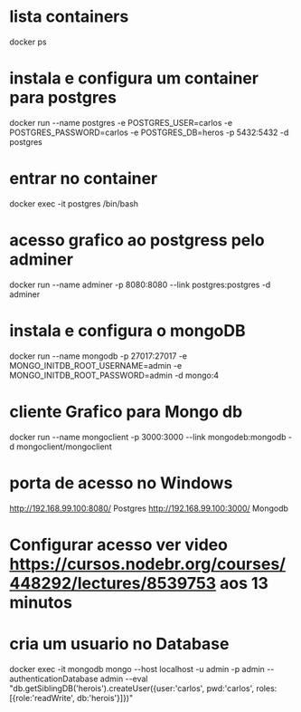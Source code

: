 # lista containers
docker ps 

# instala e configura um container para postgres
docker run --name postgres -e POSTGRES_USER=carlos -e POSTGRES_PASSWORD=carlos -e POSTGRES_DB=heros -p 5432:5432 -d postgres

# entrar no container
docker exec -it postgres /bin/bash

# acesso grafico ao postgress pelo adminer
docker run --name adminer -p 8080:8080 --link postgres:postgres -d adminer

# instala e configura o mongoDB
docker run --name mongodb -p 27017:27017 -e MONGO_INITDB_ROOT_USERNAME=admin -e MONGO_INITDB_ROOT_PASSWORD=admin -d mongo:4

# cliente Grafico para Mongo db
docker run --name mongoclient -p 3000:3000 --link mongodeb:mongodb -d mongoclient/mongoclient

# porta de acesso no Windows
http://192.168.99.100:8080/ Postgres
http://192.168.99.100:3000/ Mongodb

# Configurar acesso ver video https://cursos.nodebr.org/courses/448292/lectures/8539753 aos 13 minutos

# cria um usuario no Database
docker exec -it mongodb mongo --host localhost -u admin -p admin --authenticationDatabase admin --eval "db.getSiblingDB('herois').createUser({user:'carlos', pwd:'carlos', roles: [{role:'readWrite', db:'herois'}]})"